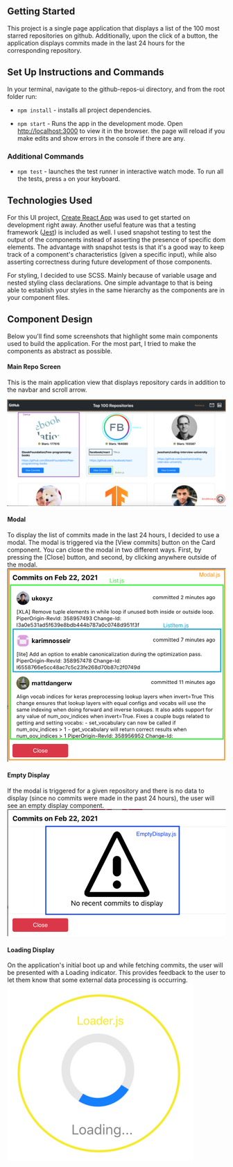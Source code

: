 ## Getting Started

This project is a single page application that displays a list of the 100 most starred repositories on github.
Additionally, upon the click of a button, the application displays commits made in the last 24 hours for the corresponding repository.

## Set Up Instructions and Commands

In your terminal, navigate to the github-repos-ui directory, and from the root folder run:

- `npm install` - installs all project dependencies.

- `npm start` - Runs the app in the development mode. Open [http://localhost:3000](http://localhost:3000) to view it in the browser.
  the page will reload if you make edits and show errors in the console if there are any.

### Additional Commands

- `npm test` - launches the test runner in interactive watch mode. To run all the tests, press `a` on your keyboard.

## Technologies Used

For this UI project, [Create React App](https://github.com/facebook/create-react-app) was used to get started on development right away.
Another useful feature was that a testing framework ([Jest](https://jestjs.io/)) is included as well.
I used snapshot testing to test the output of the components instead of asserting the presence of specific dom elements.
The advantage with snapshot tests is that it's a good way to keep track of a component's characteristics (given a specific input),
while also asserting correctness during future development of those components.

For styling, I decided to use SCSS. Mainly because of variable usage and nested styling class declarations.
One simple advantage to that is being able to establish your styles in the same hierarchy as the components are in your component files.

## Component Design

Below you'll find some screenshots that highlight some main components used to build the application. For the most part, I tried to make the components as abstract as possible.

#### Main Repo Screen

This is the main application view that displays repository cards in addition to the navbar and scroll arrow.

![Component Design Image](readme_assets/card_display.png)

#### Modal

To display the list of commits made in the last 24 hours, I decided to use a modal. The modal is triggered via the [View commits] button on the Card component.
You can close the modal in two different ways. First, by pressing the [Close] button, and second, by clicking anywhere outside of the modal.
![Component Design Image](readme_assets/modal_display.png)

#### Empty Display

If the modal is triggered for a given repository and there is no data to display (since no commits were made in the past 24 hours), the user will see an empty display component.
![Component Design Image](readme_assets/empty_display.png)

#### Loading Display

On the application's initial boot up and while fetching commits, the user will be presented with a Loading indicator. This provides feedback to the user to let them know that some external data processing is occurring.
![Component Design Image](readme_assets/loading_display.png)
